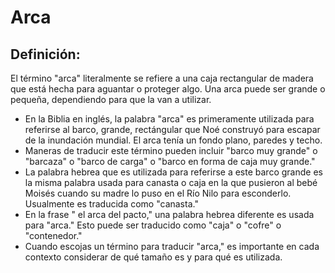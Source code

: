 # Arca

## Definición: 

El término "arca" literalmente se refiere a una caja rectangular de madera que está hecha para aguantar o proteger algo. Una arca puede ser grande o pequeña, dependiendo para que la van a utilizar.

* En la Biblia en inglés, la palabra "arca" es primeramente utilizada para referirse al barco, grande, rectángular que Noé construyó para escapar de la inundación mundial. El arca tenía un fondo plano, paredes y techo.
* Maneras de traducir este término pueden incluir "barco muy grande" o "barcaza" o "barco de carga" o "barco en forma de caja muy grande."
* La palabra hebrea que es utilizada para referirse a este barco grande es la misma palabra usada para canasta o caja en la que pusieron al bebé Moisés cuando su madre lo puso en el Río Nilo para esconderlo. Usualmente es traducida como "canasta."
* En la frase " el arca del pacto," una palabra hebrea diferente es usada para "arca." Esto puede ser traducido como "caja" o "cofre" o "contenedor."
* Cuando escojas un término para traducir "arca," es importante en cada contexto considerar de qué tamaño es y para qué es utilizada.

